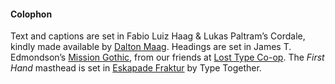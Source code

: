 #### Colophon

Text and captions are set in Fabio Luiz Haag & Lukas Paltram’s Cordale, kindly made available by [Dalton Maag](https://www.daltonmaag.com). Headings are set in James T. Edmondson’s [Mission Gothic](http://jamestedmondson.com/typefaces/Mission_Gothic), from our friends at [Lost Type Co-op](http://losttype.com). The _First Hand_ masthead is set in [Eskapade Fraktur](www.type-together.com/Eskapade) by Type Together.
